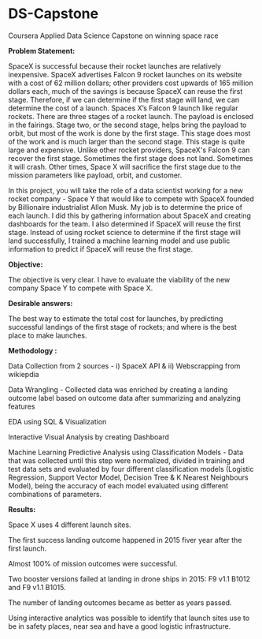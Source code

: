 # DS-Capstone
Coursera Applied Data Science Capstone on winning space race

**Problem Statement:**

SpaceX is successful because their rocket launches are relatively inexpensive. SpaceX advertises Falcon 9 rocket launches on its website with a cost of 62 million dollars; other providers cost upwards of 165 million dollars each, much of the savings is because SpaceX can reuse the first stage. Therefore, if we can determine if the first stage will land, we can determine the cost of a launch. Spaces X’s Falcon 9 launch like regular rockets. There are three stages of a rocket launch. The payload is enclosed in the fairings. Stage two, or the second stage, helps bring the payload to orbit, but most of the work is done by the first stage. This stage does most of the work and is much larger than the second stage. This stage is quite large and expensive. Unlike other rocket providers, SpaceX's Falcon 9 can recover the first stage. Sometimes the first stage does not land. Sometimes it will crash. Other times, Space X will sacrifice the first stage due to the mission parameters like payload, orbit, and customer.

In this project, you will take the role of a data scientist working for a new rocket company - Space Y that would like to compete with SpaceX founded by Billionaire industrialist Allon Musk. My job is to determine the price of each launch. I did this by gathering information about SpaceX and creating dashboards for the team. I also determined if SpaceX will reuse the first stage. Instead of using rocket science to determine if the first stage will land successfully, I trained a machine learning model and use public information to predict if SpaceX will reuse the first stage.

**Objective:**

The objective is very clear. I have to evaluate the viability of the new company Space Y to compete with Space X.

**Desirable answers:**

The best way to estimate the total cost for launches, by predicting successful landings of the first stage of rockets; and where is the best place to make launches.

**Methodology :**

Data Collection from 2 sources - i) SpaceX API & ii) Webscrapping from wikiepdia

Data Wrangling - Collected data was enriched by creating a landing outcome label based on outcome data after summarizing and analyzing features

EDA using SQL & Visualization

Interactive Visual Analysis by creating Dashboard

Machine Learning Predictive Analysis using Classification Models - Data that was collected until this step were normalized, divided in training and test data sets and evaluated by four different classification models (Logistic Regression, Support Vector Model, Decision Tree & K Nearest Neighbours Model), being the accuracy of each model evaluated using different combinations of parameters.

**Results:**

Space X uses 4 different launch sites.

The first success landing outcome happened in 2015 fiver year after the first launch.

Almost 100% of mission outcomes were successful.

Two booster versions failed at landing in drone ships in 2015: F9 v1.1 B1012 and F9 v1.1 B1015.

The number of landing outcomes became as better as years passed.

Using interactive analytics was possible to identify that launch sites use to be in safety places, near sea and have a good logistic infrastructure.
